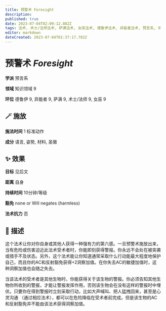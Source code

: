 ```yaml
---
title: 预警术 Foresight
description: 
published: true
date: 2023-07-04T02:09:12.882Z
tags: 法术, 术士/法师法术, 萨满法术, 女巫法术, 德鲁伊法术, 异能者法术, 预言系, 9环法术, 知识领域
editor: markdown
dateCreated: 2023-07-04T01:37:17.783Z
---
```


# **预警术** *Foresight*

**学派** 预言系 

**领域** 知识领域 9

**环位** 德鲁伊 9, 异能者 9, 萨满 9, 术士/法师 9, 女巫 9

## 🪄 施放

**施法时间** 1 标准动作

**成分** 语言, 姿势, 材料, 圣徽

## ✨ 效果 

**目标** 见后文 

**距离** 自身  

**持续时间** 10分钟/等级 

**豁免** none or Will negates (harmless)

**法术抗力** 否

## 📖 描述

这个法术让你对你自身或其他人获得一种强有力的第六感。一旦预警术施放出来，当有危险或伤害迫近此法术受术者时，你能即刻获得警报。你永远不会处在被突袭或措手不及状态。另外，这个法术能让你知道通常采取什么行动能最大程度地保护自己，而且你的AC和反射豁免获得+2洞察加值。在你失去AC的敏捷加值时，这种洞察加值也会随之失去。

当该法术的受术者是其他生物时，你能获得关于该生物的警报。你必须告知其他生物你所收到的警报，才能让警报发挥作用，否则该生物会在没有这样的警报时中埋伏。只要你在得到警报时立刻采取行动，比如大声喊叫、把人猛拽回来，甚至是心灵沟通 （通过相应法术），都可以在危险降临在受术者前完成。但是该生物的AC和反射豁免并不能由该法术获得洞察加值。
    